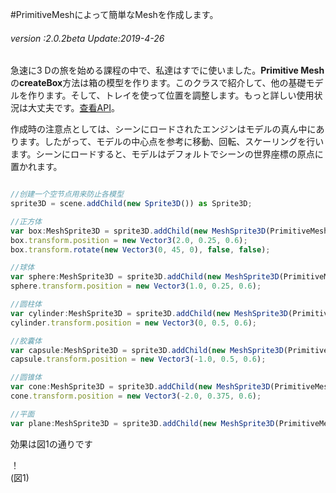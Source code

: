 #PrimitiveMeshによって簡単なMeshを作成します。

###### *version :2.0.2beta   Update:2019-4-26*

急速に3 Dの旅を始める課程の中で、私達はすでに使いました。**Primitive Mesh**の**createBox**方法は箱の模型を作ります。このクラスで紹介して、他の基礎モデルを作ります。そして、トレイを使って位置を調整します。もっと詳しい使用状況は大丈夫です。[查看API](https://layaair.ldc.layabox.com/api2/Chinese/index.html?category=Core&class=laya.d3.resource.models.PrimitiveMesh)。

作成時の注意点としては、シーンにロードされたエンジンはモデルの真ん中にあります。したがって、モデルの中心点を参考に移動、回転、スケーリングを行います。シーンにロードすると、モデルはデフォルトでシーンの世界座標の原点に置かれます。


```typescript

//创建一个空节点用来防止各模型
sprite3D = scene.addChild(new Sprite3D()) as Sprite3D;

//正方体
var box:MeshSprite3D = sprite3D.addChild(new MeshSprite3D(PrimitiveMesh.createBox(0.5, 0.5, 0.5))) as MeshSprite3D;
box.transform.position = new Vector3(2.0, 0.25, 0.6);
box.transform.rotate(new Vector3(0, 45, 0), false, false);

//球体
var sphere:MeshSprite3D = sprite3D.addChild(new MeshSprite3D(PrimitiveMesh.createSphere(0.25, 20, 20))) as MeshSprite3D;
sphere.transform.position = new Vector3(1.0, 0.25, 0.6);

//圆柱体
var cylinder:MeshSprite3D = sprite3D.addChild(new MeshSprite3D(PrimitiveMesh.createCylinder(0.25, 1, 20))) as MeshSprite3D;
cylinder.transform.position = new Vector3(0, 0.5, 0.6);

//胶囊体
var capsule:MeshSprite3D = sprite3D.addChild(new MeshSprite3D(PrimitiveMesh.createCapsule(0.25, 1, 10, 20))) as MeshSprite3D;
capsule.transform.position = new Vector3(-1.0, 0.5, 0.6);

//圆锥体
var cone:MeshSprite3D = sprite3D.addChild(new MeshSprite3D(PrimitiveMesh.createCone(0.25, 0.75))) as MeshSprite3D;
cone.transform.position = new Vector3(-2.0, 0.375, 0.6);

//平面
var plane:MeshSprite3D = sprite3D.addChild(new MeshSprite3D(PrimitiveMesh.createPlane(6, 6, 10, 10))) as MeshSprite3D;
```


効果は図1の通りです

！[](img/1.png)<br/>(図1)

